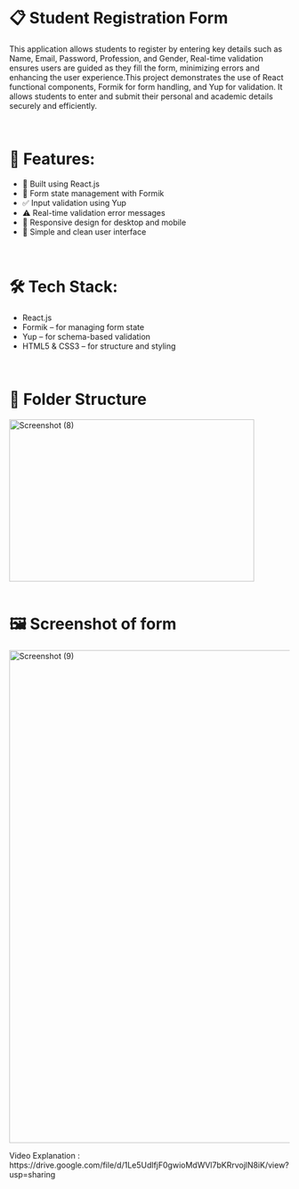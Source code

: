 <h1>📋 Student Registration Form </h1>
<p>This application allows students to register by entering key details such as Name, Email, Password, Profession, and Gender, Real-time validation ensures users are guided as they fill the form, minimizing errors and enhancing the user experience.This project demonstrates the use of React functional components, Formik for form handling, and Yup for validation. It allows students to enter and submit their personal and academic details securely and efficiently.</p>
<br>
<h1>🔧 Features:</h1>
<ul>
    <li>📌 Built using React.js</li>
    <li>📝 Form state management with Formik</li>
    <li>✅ Input validation using Yup</li>
    <li>⚠️ Real-time validation error messages</li>
    <li>📱 Responsive design for desktop and mobile</li>
  <li>🎨 Simple and clean user interface</li>
</ul>
<br>
<h1>🛠️ Tech Stack:</h1>

<ul>
    <li>React.js</li>
    <li>Formik – for managing form state</li>
    <li>Yup – for schema-based validation</li>
   <li>HTML5 & CSS3 – for structure and styling</li>
</ul>
<br>
<h1>📂 Folder Structure</h1>
<img width="440" height="291" alt="Screenshot (8)" src="https://github.com/user-attachments/assets/fde53689-1e76-4a80-a8d5-1fb9c6ea6c2e" />
<br><br>

<h1>🖼️ Screenshot of form</h1>
<img width="1920" height="884" alt="Screenshot (9)" src="https://github.com/user-attachments/assets/d65b1351-2bf2-48ce-a03f-b935f63fdb7e" />
<p>Video Explanation : https://drive.google.com/file/d/1Le5UdlfjF0gwioMdWVl7bKRrvojlN8iK/view?usp=sharing </p>

